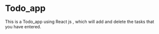 # Todo_app
This is a Todo_app using React js , which will add and delete the tasks that you have entered.
